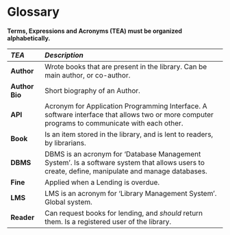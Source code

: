 # Glossary

**Terms, Expressions and Acronyms (TEA) must be organized alphabetically.**


| **_TEA_**      | **_Description_**                                                                                                                             |                                       
|:---------------|:----------------------------------------------------------------------------------------------------------------------------------------------|
| **Author**     | Wrote books that are present in the library. Can be main author, or co-author.                                                                |
| **Author Bio** | Short biography of an Author.                                                                                                                 |
| **API**        | Acronym for Application Programming Interface. A software interface that allows two or more computer programs to communicate with each other. |
| **Book**       | Is an item stored in the library, and is lent to readers, by librarians.                                                                      |
| **DBMS**       | DBMS is an acronym for ‘Database Management System’. Is a software system that allows users to create, define, manipulate and manage databases. |
| **Fine**       | Applied when a Lending is overdue.                                                                                                              |
| **LMS**        | LMS is an acronym for ‘Library Management System’. Global system.                                                                               |
|  **Reader**    | Can request books for lending, and _should_ return them. Is a registered user of the library.                                                 |


